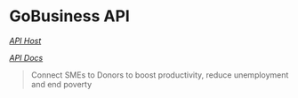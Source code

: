 # GoBusiness API

_[API Host](https://gobusiness-backend.herokuapp.com/)_

_[API Docs](http://bit.ly/gobusiness-api-docs/)_

> Connect SMEs to Donors to boost productivity, reduce unemployment and end poverty